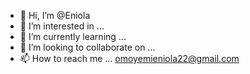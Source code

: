 - 👋 Hi, I’m @Eniola
- 👀 I’m interested in ... 
- 🌱 I’m currently learning ...
- 💞️ I’m looking to collaborate on ...
- 📫 How to reach me ... omoyemieniola22@gmail.com

<!---
Enny2004/Enny2004 is a ✨ special ✨ repository because its `README.md` (this file) appears on your GitHub profile.
You can click the Preview link to take a look at your changes.
--->
